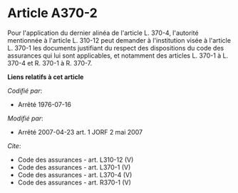 # Article A370-2

Pour l'application du dernier alinéa de l'article L. 370-4, l'autorité mentionnée à l'article L. 310-12 peut demander à
l'institution visée à l'article L. 370-1 les documents justifiant du respect des dispositions du code des assurances qui lui
sont applicables, et notamment des articles L. 370-1 à L. 370-4 et R. 370-1 à R. 370-7.

**Liens relatifs à cet article**

_Codifié par_:

  - Arrêté 1976-07-16

_Modifié par_:

  - Arrêté 2007-04-23 art. 1 JORF 2 mai 2007

_Cite_:

  - Code des assurances - art. L310-12 (V)
  - Code des assurances - art. L370-1 (V)
  - Code des assurances - art. L370-4 (V)
  - Code des assurances - art. R370-1 (V)
